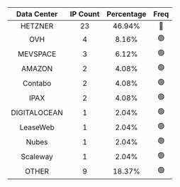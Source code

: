 | Data Center | IP Count | Percentage | Freq |
|:------------:|:--------:|:-----------:|:-----:|
| HETZNER | 23 | 46.94% | 🔴 |
| OVH | 4 | 8.16% | 🟢 |
| MEVSPACE | 3 | 6.12% | 🟢 |
| AMAZON | 2 | 4.08% | 🟢 |
| Contabo | 2 | 4.08% | 🟢 |
| IPAX | 2 | 4.08% | 🟢 |
| DIGITALOCEAN | 1 | 2.04% | 🟢 |
| LeaseWeb | 1 | 2.04% | 🟢 |
| Nubes | 1 | 2.04% | 🟢 |
| Scaleway | 1 | 2.04% | 🟢 |
| OTHER | 9 | 18.37% | 🟢 |